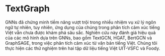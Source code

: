 # TextGraph

GNNs đã chứng minh tiềm năng vượt trội trong nhiều nhiệm vụ xử lý ngôn ngữ tự nhiên, tuy nhiên, ứng dụng của chúng trong phân tích cảm xúc tiếng Việt vẫn chưa được khám phá sâu sắc. Nghiên cứu này đánh giá hiệu quả của các mô hình dựa trên GNNs, bao gồm TextGCN, HGAT, BertGCN và GraphSAGE, trong việc phân tích cảm xúc từ văn bản tiếng Việt. Chúng tôi thực hiện các thử nghiệm trên hai tập dữ liệu tiếng Việt UIT-VSFC và Foody.